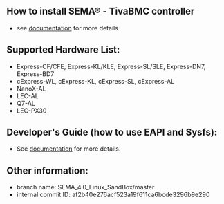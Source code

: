 
## How to install SEMA® - TivaBMC controller
* see [documentation](https://adlinktech.github.io/sema/HowToInstallonLinux.html?type=bmc) for more details

## Supported Hardware List:
* Express-CF/CFE, Express-KL/KLE, Express-SL/SLE, Express-DN7, Express-BD7
* cExpress-WL, cExpress-KL, cExpress-SL, cExpress-AL
* NanoX-AL
* LEC-AL
* Q7-AL
* LEC-PX30

## Developer's Guide (how to use EAPI and Sysfs): 
* See [documentation](https://adlinktech.github.io/sema/DeveloperGuide.html) for more details.

   
## Other information:
* branch name: SEMA_4.0_Linux_SandBox/master
* internal commit ID: af2b40e276acf523a19f611ca6bcde3296b9e290
